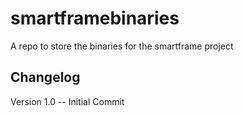 # smartframebinaries
A repo to store the binaries for the smartframe project

## Changelog
Version 1.0 -- Initial Commit
